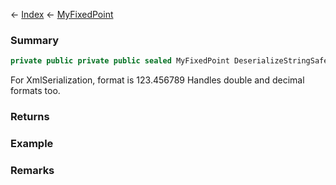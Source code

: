← [Index](Api-Index) ← [MyFixedPoint](VRage.MyFixedPoint)

### Summary

```csharp
private public private public sealed MyFixedPoint DeserializeStringSafe
```

For XmlSerialization, format is 123.456789 Handles double and decimal formats too.

### Returns

### Example

### Remarks

